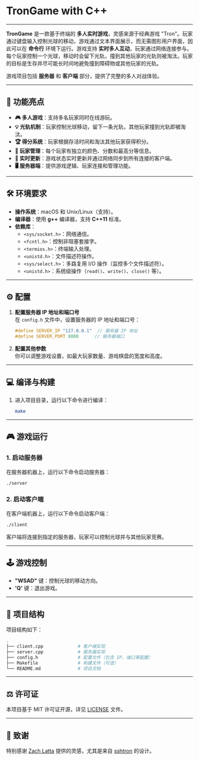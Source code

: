 # TronGame with C++

---

**TronGame** 是一款基于终端的 **多人实时游戏**，灵感来源于经典游戏 "Tron"。玩家通过键盘输入控制光球的移动，游戏通过文本界面展示，而无需图形用户界面，因此可以在 **命令行** 环境下运行。游戏支持 **实时多人互动**，玩家通过网络连接参与。每个玩家控制一个光球，移动时会留下光轨，撞到其他玩家的光轨则被淘汰。玩家的目标是生存并尽可能长时间地避免撞到障碍物或其他玩家的光轨。

游戏项目包括 **服务器** 和 **客户端** 部分，提供了完整的多人对战体验。

---

## 🚀 功能亮点

- **🎮 多人游戏**：支持多名玩家同时在线游玩。
- **💡 光轨机制**：玩家控制光球移动，留下一条光轨，其他玩家撞到光轨即被淘汰。
- **🏆 得分系统**：玩家根据存活时间和淘汰其他玩家获得积分。
- **👥 玩家管理**：每个玩家有独立的颜色、分数和最高分等信息。
- **🔄 实时更新**：游戏状态实时更新并通过网络同步到所有连接的客户端。
- **🖥️ 服务器端**：提供游戏逻辑、玩家连接和管理功能。

---

## 🛠️ 环境要求

- **操作系统**：macOS 和 Unix/Linux（支持）。
- **编译器**：使用 **g++** 编译器，支持 **C++11** 标准。
- **依赖库**：
  - `<sys/socket.h>`：网络通信。
  - `<fcntl.h>`：控制非阻塞套接字。
  - `<termios.h>`：终端输入处理。
  - `<unistd.h>`：文件描述符操作。
  - `<sys/select.h>`：多路复用 I/O 操作（监控多个文件描述符）。
  - `<unistd.h>`：系统级操作（`read()`、`write()`、`close()` 等）。

---

## ⚙️ 配置

1. **配置服务器 IP 地址和端口号**  
   在 `config.h` 文件中，设置服务器的 IP 地址和端口号：

   ```cpp
   #define SERVER_IP "127.0.0.1"  // 服务器 IP 地址
   #define SERVER_PORT 8080      // 服务器端口
   ```

2. **配置其他参数**  
   你可以调整游戏设置，如最大玩家数量、游戏棋盘的宽度和高度。

---

## 💻 编译与构建

1. 进入项目目录，运行以下命令进行编译：

   ```bash
   make
   ```

---

## 🎮 游戏运行

### 1. 启动服务器

在服务器机器上，运行以下命令启动服务器：

```bash
./server
```

### 2. 启动客户端

在客户端机器上，运行以下命令启动客户端：

```bash
./client
```

客户端将连接到指定的服务器，玩家可以控制光球并与其他玩家竞赛。

---

## 🕹️ 游戏控制

- **"WSAD"** 键：控制光球的移动方向。
- **'Q'** 键：退出游戏。

---

## 📂 项目结构

项目结构如下：

```bash
.
├── client.cpp             # 客户端实现
├── server.cpp             # 服务器实现
├── config.h               # 配置文件（包含 IP、端口等配置）
├── Makefile               # 构建文件（可选）
└── README.md              # 项目文档
```

---

## ⚖️ 许可证

本项目基于 MIT 许可证开源，详见 [LICENSE](LICENSE) 文件。

---

## 🙏 致谢

特别感谢 [Zach Latta](https://github.com/zachlatta) 提供的灵感，尤其是来自 [sshtron](https://github.com/zachlatta/sshtron) 的设计。

